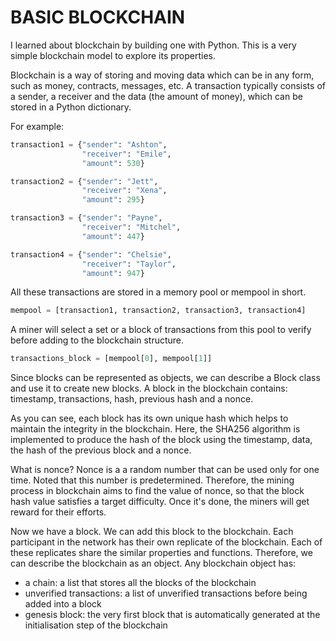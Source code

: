 # BASIC BLOCKCHAIN

I learned about blockchain by building one with Python. This is a very simple blockchain model to explore its properties.

Blockchain is a way of storing and moving data which can be in any form, such as money, contracts, messages, etc. A transaction typically consists of a sender, a receiver and the  data (the amount of money), which can be stored in a Python dictionary.

For example:
```Python
transaction1 = {"sender": "Ashton",
                "receiver": "Emile",
                "amount": 530}

transaction2 = {"sender": "Jett",
                "receiver": "Xena",
                "amount": 295}

transaction3 = {"sender": "Payne",
                "receiver": "Mitchel",
                "amount": 447}

transaction4 = {"sender": "Chelsie",
                "receiver": "Taylor",
                "amount": 947}

```

All these transactions are stored in a memory pool or mempool in short.

```Python
mempool = [transaction1, transaction2, transaction3, transaction4]
```

A miner will select a set or a block of transactions from this pool to verify before adding to the blockchain structure.

```python
transactions_block = [mempool[0], mempool[1]]
```

Since blocks can be represented as objects, we can describe a Block class and use it to create new blocks. A block in the blockchain contains: timestamp, transactions, hash, previous hash and a nonce.

As you can see, each block has its own unique hash which helps to maintain the integrity in the blockchain. Here, the SHA256 algorithm is implemented to produce the hash of the block using the timestamp, data, the hash of the previous block and a nonce.

What is nonce? Nonce is a a random number that can be used only for one time. Noted that this number is predetermined. Therefore, the mining process in blockchain aims to find the value of nonce, so that the block hash value satisfies a target difficulty. Once it's done, the miners will get reward for their efforts.

Now we have a block. We can add this block to the blockchain. Each participant in the network has their own replicate of the blockchain. Each of these replicates share the similar properties and functions. Therefore, we can describe the blockchain as an object. Any blockchain object has:  
- a chain: a list that stores all the blocks of the blockchain
- unverified transactions: a list of unverified transactions before being added into a block
- genesis block: the very first block that is automatically generated at the initialisation step of the blockchain
